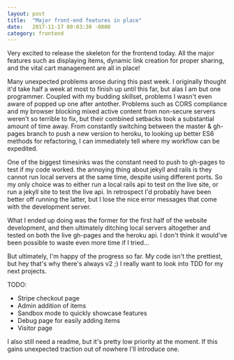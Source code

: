 ```yaml
---
layout: post
title:  "Major front-end features in place"
date:   2017-11-17 00:03:30 -0800
category: frontend
---
```


Very excited to release the skeleton for the frontend today. All the major
features such as displaying items, dynamic link creation for proper sharing,
and the vital cart management are all in place!

Many unexpected problems arose during this past week. I originally thought it'd
take half a week at most to finish up until this far, but alas I am but one programmer.
Coupled with my budding skillset, problems I wasn't even aware of popped up one after
antother. Problems such as CORS compliance and my browser blocking mixed active content
from non-secure servers weren't so terrible to fix, but their combined setbacks took
a substantial amount of time away. From constantly switching between the master & gh-pages
branch to push a new version to heroku, to looking up better ES6 methods for refactoring,
I can immediately tell where my workflow can be expedited.

One of the biggest timesinks was the constant need to push to gh-pages to test if
my code worked. the annoying thing about jekyll and rails is they cannot run local
servers at the same time, despite using different ports. So my only choice was to
either run a local rails api to test on the live site, or run a jekyll site to
test the live api. In retrospect I'd probably have been better off running the latter,
but I lose the nice error messages that come with the development server.

What I ended up doing was the former for the first half of the website development,
and then ultimately ditching local servers altogether and tested on both the live
gh-pages and the heroku api. I don't think it would've been possible to waste even more time if I tried...

But ultimately, I'm happy of the progress so far. My code isn't the prettiest,
but hey that's why there's always v2 ;) I really want to look into TDD for my
next projects.

TODO:
<ul>
  <li>Stripe checkout page</li>
  <li>Admin addition of items</li>
  <li>Sandbox mode to quickly showcase features</li>
  <li>Debug page for easily adding items</li>
  <li>Visitor page</li>
</ul>
I also still need a readme, but it's pretty low priority at the moment. If this
gains unexpected traction out of nowhere I'll introduce one.
